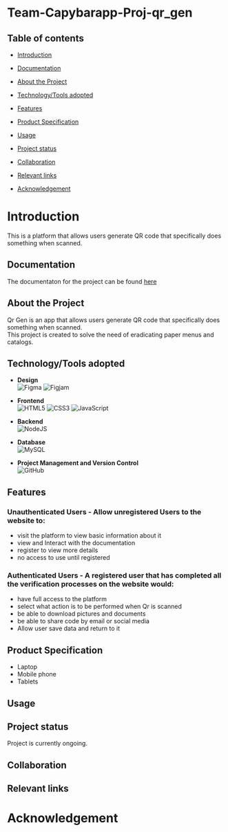 # Team-Capybarapp-Proj-qr_gen

## Table of contents

- [Introduction](##Introduction)

- [Documentation](##Documentation)

- [About the Project](##About-the-Project)

- [Technology/Tools adopted](##Technology/Tools-adopted)

- [Features](##Features)

- [Product Specification](##Product-Specification)

- [Usage](##Usage)

- [Project status](##Project-status)

- [Collaboration](##Collaboration)

- [Relevant links](##Relevant-links)

- [Acknowledgement](#Acknowledgement)

# Introduction

This is a platform that allows users generate QR code that specifically does something when scanned.

## Documentation

The documentaton for the project can be found [here](https://docs.google.com/document/d/1gvTIqgF9_66DaZWLoUBb-yK252LvrkOc_C6Bw_KiRJI/edit?usp=sharing)

## About the Project

Qr Gen is an app that allows users generate QR code that specifically does something when scanned. <br/>This project is created to solve the need of eradicating paper menus and catalogs.

## Technology/Tools adopted

- **Design**<br/>
  ![Figma](https://img.shields.io/badge/figma-%23F24E1E.svg?style=for-the-badge&logo=figma&logoColor=white)
  ![Figjam](https://img.shields.io/badge/figjam-%23F24E1E.svg?style=for-the-badge&logo=figma&logoColor=white)

- **Frontend**<br/>
  ![HTML5](https://img.shields.io/badge/html5-%23E34F26.svg?style=for-the-badge&logo=html5&logoColor=white)
  ![CSS3](https://img.shields.io/badge/css3-%231572B6.svg?style=for-the-badge&logo=css3&logoColor=white)
  ![JavaScript](https://img.shields.io/badge/javascript-%23323330.svg?style=for-the-badge&logo=javascript&logoColor=%23F7DF1E)

- **Backend**<br/>
  ![NodeJS](https://img.shields.io/badge/nodejs-3670A0?style=for-the-badge&logo=nodejs&logoColor=ffdd54)

- **Database**<br/>
  ![MySQL](https://img.shields.io/badge/mysql-%2300f.svg?style=for-the-badge&logo=mysql&logoColor=white)

- **Project Management and Version Control**<br/>
  ![GitHub](https://img.shields.io/badge/github-%23121011.svg?style=for-the-badge&logo=github&logoColor=white)

## Features

### Unauthenticated Users - Allow unregistered Users to the website to:

- visit the platform to view basic information about it
- view and Interact with the documentation
- register to view more details
- no access to use until registered

### Authenticated Users - A registered user that has completed all the verification processes on the website would:

- have full access to the platform
- select what action is to be performed when Qr is scanned
- be able to download pictures and documents
- be able to share code by email or social media
- Allow user save data and return to it

## Product Specification

- Laptop
- Mobile phone
- Tablets

## Usage

## Project status

Project is currently ongoing.

## Collaboration

## Relevant links

# Acknowledgement
